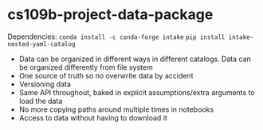 # cs109b-project-data-package

Dependencies:
`conda install -c conda-forge intake`
`pip install intake-nested-yaml-catalog`

- Data can be organized in different ways in different catalogs. Data can be organized differently from file system
- One source of truth so no overwrite data by accident
- Versioning data
- Same API throughout, baked in explicit assumptions/extra arguments to load the data
- No more copying paths around multiple times in notebooks
- Access to data without having to download it
